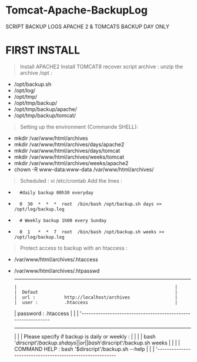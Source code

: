 # Tomcat-Apache-BackupLog
SCRIPT BACKUP LOGS APACHE 2 & TOMCATS 
BACKUP DAY ONLY                       


# FIRST INSTALL 

> Install APACHE2
> Install TOMCAT8
> recover script archive :
> unzip the archive /opt :
* /opt/backup.sh 
* 	/opt/log/ 
* 	/opt/tmp/ 
* 	/opt/tmp/backup/ 
* 	/opt/tmp/backup/apache/
* 	/opt/tmp/backup/tomcat/ 

> Setting up the environment (Commande SHELL):
* 	mkdir /var/www/html/archives 
* 	mkdir /var/www/html/archives/days/apache2 
* 	mkdir /var/www/html/archives/days/tomcat 
* 	mkdir /var/www/html/archives/weeks/tomcat 
* 	mkdir /var/www/html/archives/weeks/apache2 
* 	chown -R www-data:www-data /var/www/html/archives/

> Scheduled :
	vi /etc/crontab
	Add the lines :
* 		#daily backup 00h30 everyday 
* 		0  30  *  *  *  root  /bin/bash /opt/backup.sh days >> /opt/log/backup.log 
* 		# Weekly backup 1h00 every Sunday 
* 		0  1   *  *  7  root  /bin/bash /opt/backup.sh weeks >> /opt/log/backup.log 

> Protect access to backup with an htaccess :
*	/var/www/html/archives/.htaccess 
*	/var/www/html/archives/.htpasswd 

	--------------------------------------------------------------
        |                                                            |
        |  Defaut                                                    |
        |  url :           http://localhost/archives                 |
        |  user :          .htaccess                                 |
	|  password :      .htaccess                                 |
        |                                                            |
        '-------------------------------------------------------------
        
	  ----------------------------------------------------------
	  |                                                        |
	  |  Please specify if backup is  daily or weekly :        |
	  |                                                        |
	  |           bash '$dirscript'/backup.sh days             |
	  |                      or                                |
	  |           bash '$dirscript'/backup.sh weeks            |
	  |                                                        |
	  |    COMMAND HELP : bash '$dirscript'/backup.sh --help   |
	  |                                                        |
	  '---------------------------------------------------------

